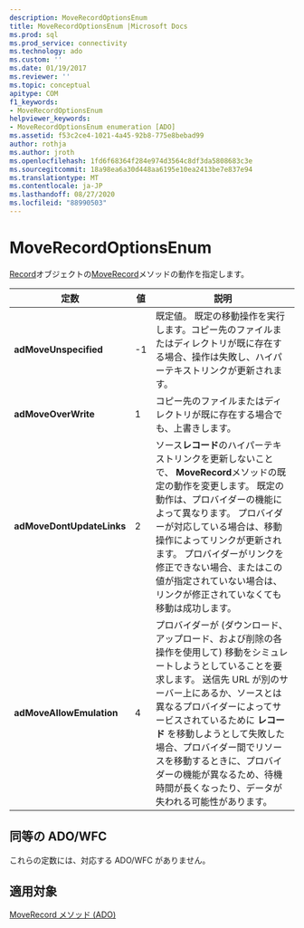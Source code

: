 ```yaml
---
description: MoveRecordOptionsEnum
title: MoveRecordOptionsEnum |Microsoft Docs
ms.prod: sql
ms.prod_service: connectivity
ms.technology: ado
ms.custom: ''
ms.date: 01/19/2017
ms.reviewer: ''
ms.topic: conceptual
apitype: COM
f1_keywords:
- MoveRecordOptionsEnum
helpviewer_keywords:
- MoveRecordOptionsEnum enumeration [ADO]
ms.assetid: f53c2ce4-1021-4a45-92b8-775e8bebad99
author: rothja
ms.author: jroth
ms.openlocfilehash: 1fd6f68364f284e974d3564c8df3da5808683c3e
ms.sourcegitcommit: 18a98ea6a30d448aa6195e10ea2413be7e837e94
ms.translationtype: MT
ms.contentlocale: ja-JP
ms.lasthandoff: 08/27/2020
ms.locfileid: "88990503"
---
```

# <a name="moverecordoptionsenum"></a>MoveRecordOptionsEnum
[Record](./record-object-ado.md)オブジェクトの[MoveRecord](./moverecord-method-ado.md)メソッドの動作を指定します。  
  
|定数|値|説明|  
|--------------|-----------|-----------------|  
|**adMoveUnspecified**|-1|既定値。 既定の移動操作を実行します。コピー先のファイルまたはディレクトリが既に存在する場合、操作は失敗し、ハイパーテキストリンクが更新されます。|  
|**adMoveOverWrite**|1|コピー先のファイルまたはディレクトリが既に存在する場合でも、上書きします。|  
|**adMoveDontUpdateLinks**|2|ソース**レコード**のハイパーテキストリンクを更新しないことで、 **MoveRecord**メソッドの既定の動作を変更します。 既定の動作は、プロバイダーの機能によって異なります。 プロバイダーが対応している場合は、移動操作によってリンクが更新されます。 プロバイダーがリンクを修正できない場合、またはこの値が指定されていない場合は、リンクが修正されていなくても移動は成功します。|  
|**adMoveAllowEmulation**|4|プロバイダーが (ダウンロード、アップロード、および削除の各操作を使用して) 移動をシミュレートしようとしていることを要求します。 送信先 URL が別のサーバー上にあるか、ソースとは異なるプロバイダーによってサービスされているために **レコード** を移動しようとして失敗した場合、プロバイダー間でリソースを移動するときに、プロバイダーの機能が異なるため、待機時間が長くなったり、データが失われる可能性があります。|  
  
## <a name="adowfc-equivalent"></a>同等の ADO/WFC  
 これらの定数には、対応する ADO/WFC がありません。  
  
## <a name="applies-to"></a>適用対象  
 [MoveRecord メソッド (ADO)](./moverecord-method-ado.md)